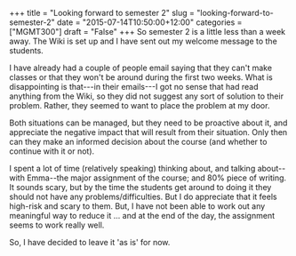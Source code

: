 +++
title = "Looking forward to semester 2"
slug = "looking-forward-to-semester-2"
date = "2015-07-14T10:50:00+12:00"
categories = ["MGMT300"]
draft = "False"
+++
So semester 2 is a little less than a week away. The Wiki is set up and I have sent out my welcome message to the students.

I have already had a couple of people email saying that they can't make classes or that they won't be around during the first two weeks. What is disappointing is that---in their emails---I got no sense that had read anything from the Wiki, so they did not suggest any sort of solution to their problem. Rather, they seemed to want to place the problem at my door.

Both situations can be managed, but they need to be proactive about it, and appreciate the negative impact that will result from their situation. Only then can they make an informed decision about the course (and whether to continue with it or not).

I spent a lot of time (relatively speaking) thinking about, and talking about--with Emma--the major assignment of the course; and 80% piece of writing. It sounds scary, but by the time the students get around to doing it they should not have any problems/difficulties. But I do appreciate that it feels high-risk and scary to them. But, I have not been able to work out any meaningful way to reduce it ... and at the end of the day, the assignment seems to work really well.

So, I have decided to leave it 'as is' for now.
